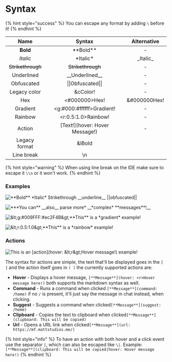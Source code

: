 # Syntax

{% hint style="success" %}
You can escape any format by adding `\` before it!
{% endhint %}

| Name | Syntax | Alternative |
| :---: | :---: | :---: |
| **Bold** | \*\*Bold\*\* | - |
| _Italic_ | \*Italic\* | \_Italic\_ |
| ~~Strikethrough~~ | ~~Strikethrough~~ | - |
| Underlined | \_\_Underlined\_\_ | - |
| Obfuscated | \|\|Obfuscated\|\| | - |
| Legacy color | &cColor! | - |
| Hex | &lt;\#000000&gt;Hex! | &\#000000Hex! |
| Gradient | &lt;g:\#000:\#ffffff&gt;Gradient! | - |
| Rainbow | &lt;r:0.5:1.0&gt;Rainbow! | - |
| Action | \[Text!\]\(hover: Hover Message!\) | - |
| Legacy format | &lBold |  |
| Line break | \n |  |

{% hint style="warning" %}
When using line break on the IDE make sure to escape it `\\n` or it won't work.
{% endhint %}

### Examples

![\*\*Bold\*\* \*Italic\* ~~Strikethrough~~ \_\_underline\_\_ \|\|obfuscated\|\|](../../.gitbook/assets/image%20%282%29.png)

![\*\*\*You can\*\* \_\_also\_\_ ~~parse~~ more\* \_\_\*complex\* \*\*messages\*\*!\_\_](../../.gitbook/assets/image%20%287%29.png)

![&amp;lt;g:\#009FFF:\#ec2F4B&amp;gt;\*\*This\*\* is a \*gradient\* example!](../../.gitbook/assets/image%20%2810%29.png)

![&amp;lt;r:0.5:1.0&amp;gt;\*\*This\*\* is a \*rainbow\* example!](../../.gitbook/assets/image.png)

### Actions

![This is an \[action\]\(hover: &amp;lt;r&amp;gt;Hover message!\) example!](../../.gitbook/assets/image%20%288%29.png)

The syntax for actions are simple, the text that'll be displayed goes in the `[ ]` and the action itself goes in `( )` the currently supported actions are:

* **Hover** - Displays a hover message, `[**Message**](hover: <r>Hover message here!)` both supports the markdown syntax as well.
* **Command** - Runs a command when clicked `[**Message**](command: /home)` if no `/` is present, it'll just say the message in chat instead, when clicking.
* **Suggest** - Suggests a command when clicked`[**Message**](suggest: /home)`
* **Clipboard** - Copies the text to clipboard when clicked`[**Message**](clipboard: This will be copied)`
* **Url** -  Opens a URL link when clicked`[**Message**](url: https://mf.mattstudios.me/)`

{% hint style="info" %}
To have an action with both hover and a click event use the separator `|`, which can also be escaped like `\|`.
Example: `[**Message**](clipboard: This will be copied|hover: Hover message here!)`
{% endhint %}



